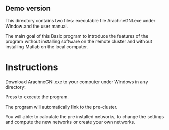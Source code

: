 ## Demo version

This directory contains two files: executable file ArachneGNI.exe under Window and the user manual.

The main goal of this Basic program to introduce the features of the program without installing software on the remote cluster and without installing Matlab on the local computer.

# Instructions

Download ArachneGNI.exe to your computer under Windows in any directory. 

Press to execute the program. 

The program will automatically link to the pre-cluster.

You will able: to calculate the pre installed networks, to change the settings and compute the new networks or create your own networks.




